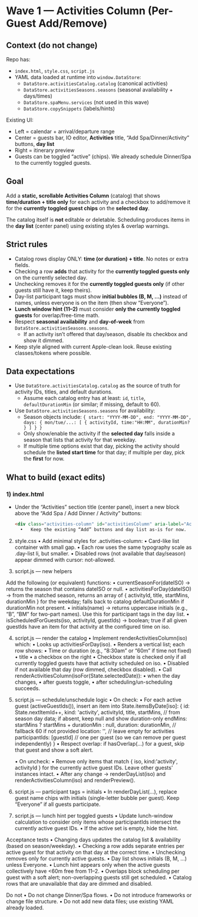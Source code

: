 # Wave 1 — Activities Column (Per-Guest Add/Remove)

## Context (do not change)
Repo has:
- `index.html`, `style.css`, `script.js`
- YAML data loaded at runtime into `window.DataStore`:
  - `DataStore.activitiesCatalog.catalog` (canonical activities)
  - `DataStore.activitiesSeasons.seasons` (seasonal availability + days/times)
  - `DataStore.spaMenu.services` (not used in this wave)
  - `DataStore.copySnippets` (labels/hints)

Existing UI:
- Left = calendar + arrival/departure range
- Center = guests bar, IO editor, **Activities** title, “Add Spa/Dinner/Activity” buttons, **day list**
- Right = itinerary preview
- Guests can be toggled “active” (chips). We already schedule Dinner/Spa to the currently toggled guests.

## Goal
Add a **static, scrollable Activities Column** (catalog) that shows **time/duration + title only** for each activity and a checkbox to add/remove it for the **currently toggled guest chips** on the **selected day**.

The catalog itself is **not** editable or deletable. Scheduling produces items in the **day list** (center panel) using existing styles & overlap warnings.

## Strict rules
- Catalog rows display ONLY: **time (or duration) + title**. No notes or extra fields.
- Checking a row **adds** that activity for the **currently toggled guests only** on the currently selected day.
- Unchecking removes it for the **currently toggled guests only** (if other guests still have it, keep theirs).
- Day-list participant tags must show **initial bubbles (B, M, …)** instead of names, unless everyone is on the item (then show “Everyone”).
- **Lunch window hint (11–2)** must consider **only the currently toggled guests** for overlap/free-time math.
- Respect **seasonal availability** and **day-of-week** from `DataStore.activitiesSeasons.seasons`.
  - If an activity isn’t offered that day/season, disable its checkbox and show it dimmed.
- Keep style aligned with current Apple-clean look. Reuse existing classes/tokens where possible.

## Data expectations
- Use `DataStore.activitiesCatalog.catalog` as the source of truth for activity IDs, titles, and default durations.
  - Assume each catalog entry has at least: `id`, `title`, `defaultDurationMin` (or similar; if missing, default to 60).
- Use `DataStore.activitiesSeasons.seasons` for availability:
  - Season objects include: `{ start: "YYYY-MM-DD", end: "YYYY-MM-DD", days: { mon/tue/...: [ { activityId, time:"HH:MM", durationMin? } ] } }`
  - Only show/enable the activity if the **selected day** falls inside a season that lists that activity for that weekday.
  - If multiple time options exist that day, picking the activity should schedule the **listed start time** for that day; if multiple per day, pick the **first** for now.

## What to build (exact edits)

### 1) index.html
- Under the “Activities” section title (center panel), insert a new block above the “Add Spa / Add Dinner / Activity” buttons:
  ```html
  <div class="activities-column" id="activitiesColumn" aria-label="Activities Catalog"></div>
	•	Keep the existing “Add” buttons and day list as-is for now.

2) style.css
	•	Add minimal styles for .activities-column:
	•	Card-like list container with small gap.
	•	Each row uses the same typography scale as .day-list li, but smaller.
	•	Disabled rows (not available that day/season) appear dimmed with cursor: not-allowed.

3) script.js — new helpers

Add the following (or equivalent) functions:
	•	currentSeasonFor(dateISO) → returns the season that contains dateISO or null.
	•	activitiesForDay(dateISO) → from the matched season, returns an array of { activityId, title, startMins, durationMin } for the weekday; falls back to catalog defaultDurationMin if durationMin not present.
	•	initials(name) → returns uppercase initials (e.g., “B”, “BM” for two-part names). Use this for participant tags in the day list.
	•	isScheduledForGuests(iso, activityId, guestIds) → boolean; true if all given guestIds have an item for that activity at the configured time on iso.

4) script.js — render the catalog
	•	Implement renderActivitiesColumn(iso) which:
	•	Looks up activitiesForDay(iso).
	•	Renders a vertical list; each row shows:
	•	Time or duration (e.g., “8:30am” or “60m” if time not fixed)
	•	title
	•	a checkbox on the right
	•	Checkbox state is checked only if all currently toggled guests have that activity scheduled on iso.
	•	Disabled if not available that day (row dimmed, checkbox disabled).
	•	Call renderActivitiesColumn(isoFor(State.selectedDate)):
	•	when the day changes,
	•	after guests toggle,
	•	after scheduling/un-scheduling succeeds.

5) script.js — schedule/unschedule logic
	•	On check:
	•	For each active guest (activeGuestIds()), insert an item into State.itemsByDate[iso]:
    {
  id: State.nextItemId++,
  kind: 'activity',
  activityId,
  title,
  startMins,                   // from season day data; if absent, keep null and show duration-only
  endMins: startMins ? startMins + durationMin : null,
  duration: durationMin,       // fallback 60 if not provided
  location: '',                // leave empty for activities
  participantIds: [guestId]    // one per guest (so we can remove per guest independently)
}
	•	Respect overlap: if hasOverlap(...) for a guest, skip that guest and show a soft alert.

	•	On uncheck:
	•	Remove only items that match { iso, kind:'activity', activityId } for the currently active guest IDs. Leave other guests’ instances intact.
	•	After any change → renderDayList(iso) and renderActivitiesColumn(iso) and renderPreview().

6) script.js — participant tags = initials
	•	In renderDayList(...), replace guest name chips with initials (single-letter bubble per guest). Keep “Everyone” if all guests participate.

7) script.js — lunch hint per toggled guests
	•	Update lunch-window calculation to consider only items whose participantIds intersect the currently active guest IDs.
	•	If the active set is empty, hide the hint.

Acceptance tests
	•	Changing days updates the catalog list & availability (based on season/weekday).
	•	Checking a row adds separate entries per active guest for that activity on that day at the correct time.
	•	Unchecking removes only for currently active guests.
	•	Day list shows initials (B, M, …) unless Everyone.
	•	Lunch hint appears only when the active guests collectively have <60m free from 11–2.
	•	Overlaps block scheduling per guest with a soft alert; non-overlapping guests still get scheduled.
	•	Catalog rows that are unavailable that day are dimmed and disabled.

Do not
	•	Do not change Dinner/Spa flows.
	•	Do not introduce frameworks or change file structure.
	•	Do not add new data files; use existing YAML already loaded.
 